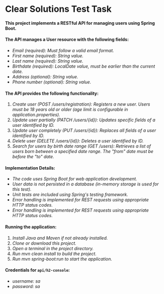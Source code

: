 # Clear Solutions Test Task

#### This project implements a RESTful API for managing users using Spring Boot.
#### The API manages a User resource with the following fields:
* _Email (required): Must follow a valid email format._
* _First name (required): String value._
* _Last name (required): String value._
* _Birthdate (required): LocalDate value, must be earlier than the current date._
* _Address (optional): String value._
* _Phone number (optional): String value._

#### The API provides the following functionality:
1. _Create user (POST /users/registration): Registers a new user. Users must be 18 years old or older (age limit is configurable in application.properties)._
2. _Update user partially (PATCH /users/{id}): Updates specific fields of a user identified by ID._
3. _Update user completely (PUT /users/{id}): Replaces all fields of a user identified by ID._
4. _Delete user (DELETE /users/{id}): Deletes a user identified by ID._
5. _Search for users by birth date range (GET /users): Retrieves a list of users born between a specified date range. The "from" date must be before the "to" date._

#### Implementation Details:
* _The code uses Spring Boot for web application development._
* _User data is not persisted in a database (in-memory storage is used for this test)._
* _Unit tests are included using Spring's testing framework._
* _Error handling is implemented for REST requests using appropriate HTTP status codes._
* _Error handling is implemented for REST requests using appropriate HTTP status codes._

#### Running the application:
1. _Install Java and Maven if not already installed._
2. _Clone or download this project._
3. _Open a terminal in the project directory._
4. _Run mvn clean install to build the project._
5. _Run mvn spring-boot:run to start the application._

#### Credentials for ```api/h2-console```:
* _username: sa_
* _password: sa_
